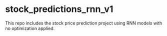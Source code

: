 # stock_predictions_rnn_v1
This repo includes the stock price prediction project using RNN models with no optimization applied.  
